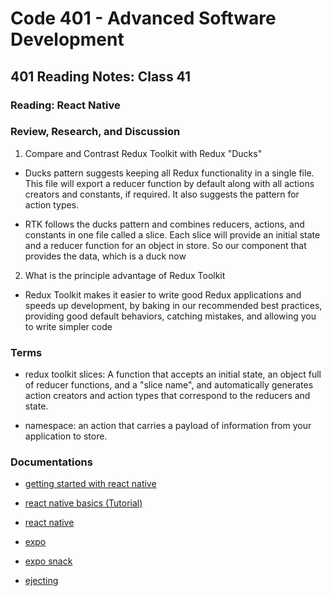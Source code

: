 # Code 401 - Advanced Software Development

## 401 Reading Notes: Class 41

### Reading: React Native

### Review, Research, and Discussion

1. Compare and Contrast Redux Toolkit with Redux "Ducks"
- Ducks pattern suggests keeping all Redux functionality in a single file. This file will export a reducer function by default along with all actions creators and constants, if required. It also suggests the pattern for action types.

- RTK follows the ducks pattern and combines reducers, actions, and constants in one file called a slice. Each slice will provide an initial state and a reducer function for an object in store. So our component that provides the data, which is a duck now

2. What is the principle advantage of Redux Toolkit
- Redux Toolkit makes it easier to write good Redux applications and speeds up development, by baking in our recommended best practices, providing good default behaviors, catching mistakes, and allowing you to write simpler code

### Terms

- redux toolkit slices: 
A function that accepts an initial state, an object full of reducer functions, and a "slice name", and automatically generates action creators and action types that correspond to the reducers and state. 

- namespace: an action that carries a payload of information from your application to store.

### Documentations

- [getting started with react native](https://reactnative.dev/docs/getting-started)

- [react native basics (Tutorial)](https://reactnative.dev/docs/tutorial)

- [react native](https://reactnative.dev/)

- [expo](https://expo.dev/)

- [expo snack](https://snack.expo.dev/)

- [ejecting](https://docs.expo.dev/expokit/eject/?redirected)
